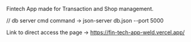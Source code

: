 Fintech App
made for Transaction and Shop management.

// db server cmd command -> json-server db.json --port 5000

Link to direct access the page -> https://fin-tech-app-weld.vercel.app/
